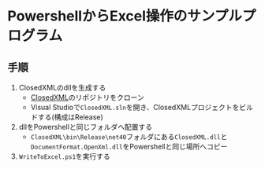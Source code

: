 # PowershellからExcel操作のサンプルプログラム

## 手順

1. ClosedXMLのdllを生成する
   - [ClosedXML](https://github.com/ClosedXML/ClosedXML)のリポジトリをクローン
   - Visual Studioで`ClosedXML.sln`を開き、ClosedXMLプロジェクトをビルドする(構成はRelease)
1. dllをPowershellと同じフォルダへ配置する
   - `ClosedXML\bin\Release\net40`フォルダにある`ClosedXML.dll`と`DocumentFormat.OpenXml.dll`をPowershellと同じ場所へコピー
2. `WriteToExcel.ps1`を実行する
